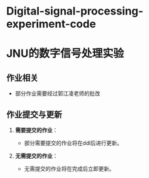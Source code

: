 # Digital-signal-processing-experiment-code
# JNU的数字信号处理实验

## 作业相关

- 部分作业需要经过郭江凌老师的批改

## 作业提交与更新

1. **需要提交的作业**：
   - 部分需要提交的作业将在ddl后进行更新。

2. **无需提交的作业**：
   - 无需提交的作业将在完成后立即更新。
